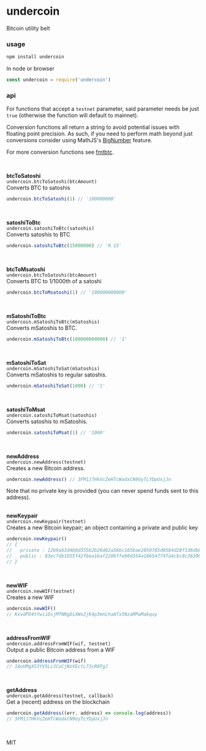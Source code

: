 # undercoin
Bitcoin utility belt

### usage
```bash
npm install undercoin
```
In node or browser
```javascript
const undercoin = require('undercoin')
```

### api
<a name="api"></a>

For functions that accept a `testnet` parameter, said parameter needs be just `true` (otherwise the function will default to mainnet).

Conversion functions all return a string to avoid potential issues with floating point precision.  As such, if you need to perform math beyond just conversions consider using MathJS's [BigNumber] feature. 

For more conversion functions see [fmtbtc].

<br>

**btcToSatoshi**   
`undercoin.btcToSatoshi(btcAmount)`  
Converts BTC to satoshis

```javascript
undercoin.btcToSatoshi(1) // '100000000'
```
<br>

**satoshiToBtc**   
`undercoin.satoshiToBtc(satoshis)`  
Converts satoshis to BTC

```javascript
undercoin.satoshiToBtc(15000000) // '0.15'
```
<br>

**btcToMsatoshi**   
`undercoin.btcToSatoshi(btcAmount)`  
Converts BTC to 1/1000th of a satoshi

```javascript
undercoin.btcToMsatoshi(1) // '100000000000'
```
<br>


**mSatoshiToBtc**   
`undercoin.mSatoshiToBtc(mSatoshis)`  
Converts mSatoshis to BTC. 

```javascript
undercoin.mSatoshiToBtc(100000000000) // '1'
```
<br>

**mSatoshiToSat**   
`undercoin.mSatoshiToSat(mSatoshis)`  
Converts mSatoshis to regular satoshis. 

```javascript
undercoin.mSatoshiToSat(1000) // '1'
```
<br>


**satoshiToMsat**   
`undercoin.satoshiToMsat(satoshis)`  
Converts satoshis to mSatoshis. 

```javascript
undercoin.satoshiToMsat(1) // '1000'
```
<br>


**newAddress**   
`undercoin.newAddress(testnet)`  
Creates a new Bitcoin address.  

```javascript
undercoin.newAddress() // 3FM1J7HkVcZeHTcWadxCN9UyTLYDpUxjJn
```
Note that no private key is provided (you can never spend funds sent to this address).   
<br>   

**newKeypair**  
`undercoin.newKeypair(testnet)`  
Creates a new Bitcoin keypair; an object containing a private and public key  
```javascript
undercoin.newKeypair() 
// {
//   private : 12b9a63d4b0d355b2b26d62a56bc165bae2850785d0584d28f1d6db86c66616e,
//   public : 03ec7db1055f42f6ea1baf2206ffe90d354a18654774fa4cbc8c36390dfdab73ee
// }
```
<br>  
   
**newWIF**  
`undercoin.newWIF(testnet)`  
Creates a new WIF 
```javascript
undercoin.newWIF() 
// KxvdPD4tYwiiDsjMTNNgDiXWx2jK4p3mnLhaATx5NzaMPwMakquy
```
<br>  
  

**addressFromWIF**   
`undercoin.addressFromWIF(wif, testnet)`  
Output a public Bitcoin address from a WIF

```javascript
undercoin.addressFromWIF(wif)
// 1AoUMgXS3YV5LcJCuCjNzXEctL73cR8FgJ
```
<br>


**getAddress**   
`undercoin.getAddress(testnet, callback)`  
Get a (recent) address on the blockchain

```javascript
undercoin.getAddress((err, address) => console.log(address))
// 3FM1J7HkVcZeHTcWadxCN9UyTLYDpUxjJn
```
<br>  


MIT


[BigNumber]: https://mathjs.org/docs/datatypes/bignumbers.html
[fmtbtc]: https://github.com/shesek/fmtbtc 
